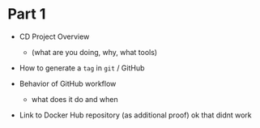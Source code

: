 # Part 1

- CD Project Overview
  - (what are you doing, why, what tools)

- How to generate a `tag` in `git` / GitHub

- Behavior of GitHub workflow
  - what does it do and when

- Link to Docker Hub repository (as additional proof) ok that didnt work
